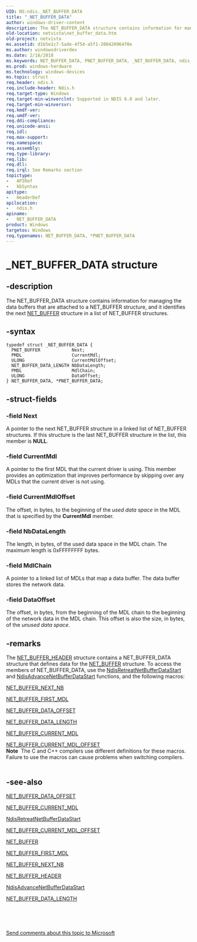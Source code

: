 ```yaml
---
UID: NS:ndis._NET_BUFFER_DATA
title: "_NET_BUFFER_DATA"
author: windows-driver-content
description: The NET_BUFFER_DATA structure contains information for managing the data buffers that are attached to a NET_BUFFER structure, and it identifies the next NET_BUFFER structure in a list of NET_BUFFER structures.
old-location: netvista\net_buffer_data.htm
old-project: netvista
ms.assetid: d1b5e1c7-5ade-4f54-a5f1-200420964f0e
ms.author: windowsdriverdev
ms.date: 2/16/2018
ms.keywords: NET_BUFFER_DATA, PNET_BUFFER_DATA, _NET_BUFFER_DATA, ndis_netbuf_structures_ref_3e603c77-b97e-4c1f-9fee-e874e741a543.xml, netvista.net_buffer_data, ndis/NET_BUFFER_DATA, ndis/PNET_BUFFER_DATA, PNET_BUFFER_DATA structure pointer [Network Drivers Starting with Windows Vista], NET_BUFFER_DATA structure [Network Drivers Starting with Windows Vista], *PNET_BUFFER_DATA
ms.prod: windows-hardware
ms.technology: windows-devices
ms.topic: struct
req.header: ndis.h
req.include-header: Ndis.h
req.target-type: Windows
req.target-min-winverclnt: Supported in NDIS 6.0 and later.
req.target-min-winversvr: 
req.kmdf-ver: 
req.umdf-ver: 
req.ddi-compliance: 
req.unicode-ansi: 
req.idl: 
req.max-support: 
req.namespace: 
req.assembly: 
req.type-library: 
req.lib: 
req.dll: 
req.irql: See Remarks section
topictype:
-	APIRef
-	kbSyntax
apitype:
-	HeaderDef
apilocation:
-	ndis.h
apiname:
-	NET_BUFFER_DATA
product: Windows
targetos: Windows
req.typenames: NET_BUFFER_DATA, *PNET_BUFFER_DATA
---
```


# _NET_BUFFER_DATA structure


## -description


The NET_BUFFER_DATA structure contains information for managing the data buffers that are attached to
  a NET_BUFFER structure, and it identifies the next 
  <a href="..\ndis\ns-ndis-_net_buffer.md">NET_BUFFER</a> structure in a list of NET_BUFFER
  structures.


## -syntax


````
typedef struct _NET_BUFFER_DATA {
  PNET_BUFFER            Next;
  PMDL                   CurrentMdl;
  ULONG                  CurrentMdlOffset;
  NET_BUFFER_DATA_LENGTH NbDataLength;
  PMDL                   MdlChain;
  ULONG                  DataOffset;
} NET_BUFFER_DATA, *PNET_BUFFER_DATA;
````


## -struct-fields




### -field Next

A pointer to the next NET_BUFFER structure in a linked list of NET_BUFFER structures. If this
     structure is the last NET_BUFFER structure in the list, this member is <b>NULL</b>.


### -field CurrentMdl

A pointer to the first MDL that the current driver is using. This member provides an optimization
     that improves performance by skipping over any MDLs that the current driver is not using.


### -field CurrentMdlOffset

The offset, in bytes, to the beginning of the 
     <i>used data space</i> in the MDL that is specified by the 
     <b>CurrentMdl</b> member.


### -field NbDataLength

The length, in bytes, of the used data space in the MDL chain. The maximum length is 0xFFFFFFFF
     bytes.


### -field MdlChain

A pointer to a linked list of MDLs that map a data buffer. The data buffer stores the network
     data.


### -field DataOffset

The offset, in bytes, from the beginning of the MDL chain to the beginning of the network data in
     the MDL chain. This offset is also the size, in bytes, of the 
     <i>unused data space</i>.


## -remarks



The 
    <a href="..\ndis\ns-ndis-_net_buffer_header.md">NET_BUFFER_HEADER</a> structure contains a
    NET_BUFFER_DATA structure that defines data for the 
    <a href="..\ndis\ns-ndis-_net_buffer.md">NET_BUFFER</a> structure. To access the members of
    NET_BUFFER_DATA, use the 
    <a href="..\ndis\nf-ndis-ndisretreatnetbufferdatastart.md">
    NdisRetreatNetBufferDataStart</a> and 
    <a href="..\ndis\nf-ndis-ndisadvancenetbufferdatastart.md">
    NdisAdvanceNetBufferDataStart</a> functions, and the following macros:


<a href="https://msdn.microsoft.com/library/windows/hardware/ff568416">NET_BUFFER_NEXT_NB</a>



<a href="https://msdn.microsoft.com/library/windows/hardware/ff568386">NET_BUFFER_FIRST_MDL</a>



<a href="https://msdn.microsoft.com/library/windows/hardware/ff568383">NET_BUFFER_DATA_OFFSET</a>



<a href="https://msdn.microsoft.com/library/windows/hardware/ff568382">NET_BUFFER_DATA_LENGTH</a>



<a href="https://msdn.microsoft.com/library/windows/hardware/ff568379">NET_BUFFER_CURRENT_MDL</a>



<a href="https://msdn.microsoft.com/en-us/library/windows/hardware/ff568380">
       NET_BUFFER_CURRENT_MDL_OFFSET</a>


<div class="alert"><b>Note</b>  The C and C++ compilers use different definitions for these macros. Failure to use
    the macros can cause problems when switching compilers.</div>
<div> </div>



## -see-also

<a href="https://msdn.microsoft.com/library/windows/hardware/ff568383">NET_BUFFER_DATA_OFFSET</a>



<a href="https://msdn.microsoft.com/library/windows/hardware/ff568379">NET_BUFFER_CURRENT_MDL</a>



<a href="..\ndis\nf-ndis-ndisretreatnetbufferdatastart.md">
   NdisRetreatNetBufferDataStart</a>



<a href="https://msdn.microsoft.com/en-us/library/windows/hardware/ff568380">NET_BUFFER_CURRENT_MDL_OFFSET</a>



<a href="..\ndis\ns-ndis-_net_buffer.md">NET_BUFFER</a>



<a href="https://msdn.microsoft.com/library/windows/hardware/ff568386">NET_BUFFER_FIRST_MDL</a>



<a href="https://msdn.microsoft.com/library/windows/hardware/ff568416">NET_BUFFER_NEXT_NB</a>



<a href="..\ndis\ns-ndis-_net_buffer_header.md">NET_BUFFER_HEADER</a>



<a href="..\ndis\nf-ndis-ndisadvancenetbufferdatastart.md">
   NdisAdvanceNetBufferDataStart</a>



<a href="https://msdn.microsoft.com/library/windows/hardware/ff568382">NET_BUFFER_DATA_LENGTH</a>



 

 

<a href="mailto:wsddocfb@microsoft.com?subject=Documentation%20feedback [netvista\netvista]:%20NET_BUFFER_DATA structure%20 RELEASE:%20(2/16/2018)&amp;body=%0A%0APRIVACY STATEMENT%0A%0AWe use your feedback to improve the documentation. We don't use your email address for any other purpose, and we'll remove your email address from our system after the issue that you're reporting is fixed. While we're working to fix this issue, we might send you an email message to ask for more info. Later, we might also send you an email message to let you know that we've addressed your feedback.%0A%0AFor more info about Microsoft's privacy policy, see http://privacy.microsoft.com/en-us/default.aspx." title="Send comments about this topic to Microsoft">Send comments about this topic to Microsoft</a>

